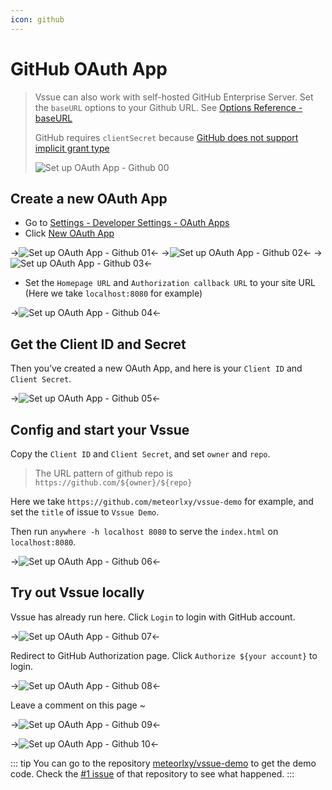 ```yaml
---
icon: github
---
```


# GitHub OAuth App

> Vssue can also work with self-hosted GitHub Enterprise Server. Set the `baseURL` options to your Github URL. See [Options Reference - baseURL](../options/README.md#baseurl)
>
> GitHub requires `clientSecret` because [GitHub does not support implicit grant type](https://developer.github.com/apps/building-oauth-apps/authorizing-oauth-apps/)
>
> ![Set up OAuth App - Github 00](/img/oauth-app-github-00.png)

## Create a new OAuth App

- Go to [Settings - Developer Settings - OAuth Apps](https://github.com/settings/developers)
- Click [New OAuth App](https://github.com/settings/applications/new)

->![Set up OAuth App - Github 01](/img/oauth-app-github-01.png)<-
->![Set up OAuth App - Github 02](/img/oauth-app-github-02.png)<-
->![Set up OAuth App - Github 03](/img/oauth-app-github-03.png)<-

- Set the `Homepage URL` and `Authorization callback URL` to your site URL (Here we take `localhost:8080` for example)

->![Set up OAuth App - Github 04](/img/oauth-app-github-04.png)<-

## Get the Client ID and Secret

Then you’ve created a new OAuth App, and here is your `Client ID` and `Client Secret`.

->![Set up OAuth App - Github 05](/img/oauth-app-github-05.png)<-

## Config and start your Vssue

Copy the `Client ID` and `Client Secret`, and set `owner` and `repo`.

> The URL pattern of github repo is `https://github.com/${owner}/${repo}`

Here we take `https://github.com/meteorlxy/vssue-demo` for example, and set the `title` of issue to `Vssue Demo`.

Then run `anywhere -h localhost 8080` to serve the `index.html` on `localhost:8080`.

->![Set up OAuth App - Github 06](/img/oauth-app-github-06.png)<-

## Try out Vssue locally

Vssue has already run here. Click `Login` to login with GitHub account.

->![Set up OAuth App - Github 07](/img/oauth-app-github-07.png)<-

Redirect to GitHub Authorization page. Click `Authorize ${your account}` to login.

->![Set up OAuth App - Github 08](/img/oauth-app-github-08.png)<-

Leave a comment on this page ~

->![Set up OAuth App - Github 09](/img/oauth-app-github-09.png)<-

->![Set up OAuth App - Github 10](/img/oauth-app-github-10.png)<-

::: tip
You can go to the repository [meteorlxy/vssue-demo](https://github.com/meteorlxy/vssue-demo) to get the demo code. Check the [#1 issue](https://github.com/meteorlxy/vssue-demo/issues/1) of that repository to see what happened.
:::
